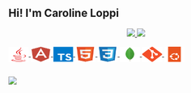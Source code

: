 ## Hi! I'm Caroline Loppi

<div align="center">
  <a href="https://github.com/carolineloppi">
  <img height="180em" src="https://github-readme-stats.vercel.app/api?username=carolineloppi&show_icons=true&theme=dracula&include_all_commits=true&count_private=true"/>
  <img height="180em" src="https://github-readme-stats.vercel.app/api/top-langs/?username=carolineloppi&layout=compact&langs_count=7&theme=dracula"/>

</div>
<div style="display: inline_block"><br>
  <img align="center" alt="Java logo" height="30" width="40" src="https://raw.githubusercontent.com/devicons/devicon/master/icons/java/java-plain.svg"> 
  <img align="center" alt="Angular Logo" height="30" width="40" src="https://raw.githubusercontent.com/devicons/devicon/master/icons/angularjs/angularjs-plain.svg">
  <img align="center" alt="Typescript Logo" height="30" width="40" src="https://raw.githubusercontent.com/devicons/devicon/master/icons/typescript/typescript-plain.svg">
  <img align="center" alt="HTML Logo" height="30" width="40" src="https://raw.githubusercontent.com/devicons/devicon/master/icons/html5/html5-original.svg">
  <img align="center" alt="CSS Logo" height="30" width="40" src="https://raw.githubusercontent.com/devicons/devicon/master/icons/css3/css3-original.svg">
  <img align="center" alt="MongoDB Logo" height="30" width="40" src=" https://github.com/devicons/devicon/blob/master/icons/mongodb/mongodb-original.svg">
  <img align="center" alt="Git Logo" height="30" width="40" src="https://raw.githubusercontent.com/devicons/devicon/master/icons/git/git-plain.svg">
  <img align="center" alt="Ubuntu Logo" height="30" width="40" src="https://github.com/devicons/devicon/blob/master/icons/ubuntu/ubuntu-original.svg">
</div>
  
  ##
 
<div> 
  <a href="https://www.linkedin.com/in/caroline-loppi-567a29b1/" target="_blank"><img src="https://img.shields.io/badge/-LinkedIn-%230077B5?style=for-the-badge&logo=linkedin&logoColor=white" target="_blank"></a> 
</div>
